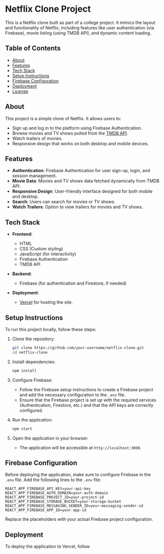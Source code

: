 # Netflix Clone Project

This is a Netflix clone built as part of a college project. It mimics the layout and functionality of Netflix, including features like user authentication (via Firebase), movie listing (using TMDB API), and dynamic content loading.

## Table of Contents

- [About](#about)
- [Features](#features)
- [Tech Stack](#tech-stack)
- [Setup Instructions](#setup-instructions)
- [Firebase Configuration](#firebase-configuration)
- [Deployment](#deployment)
- [License](#license)

## About

This project is a simple clone of Netflix. It allows users to:
- Sign up and log in to the platform using Firebase Authentication.
- Browse movies and TV shows pulled from the [TMDB API](https://www.themoviedb.org/).
- Watch trailers of movies.
- Responsive design that works on both desktop and mobile devices.

## Features

- **Authentication**: Firebase Authentication for user sign-up, login, and session management.
- **Movie Data**: Movies and TV shows data fetched dynamically from TMDB API.
- **Responsive Design**: User-friendly interface designed for both mobile and desktop.
- **Search**: Users can search for movies or TV shows.
- **Watch Trailers**: Option to view trailers for movies and TV shows.

## Tech Stack

- **Frontend**:
  - HTML
  - CSS (Custom styling)
  - JavaScript (for interactivity)
  - Firebase Authentication
  - TMDB API
  
- **Backend**:
  - Firebase (for authentication and Firestore, if needed)
  
- **Deployment**:
  - [Vercel](https://vercel.com/) for hosting the site.

## Setup Instructions

To run this project locally, follow these steps:

1. Clone the repository:
   ```bash
   git clone https://github.com/your-username/netflix-clone.git
   cd netflix-clone

2. Install dependencies:
   ```bash
   npm install
   ```

3. Configure Firebase:
   - Follow the Firebase setup instructions to create a Firebase project and add the necessary configuration to the `.env` file.
   - Ensure that the Firebase project is set up with the required services (Authentication, Firestore, etc.) and that the API keys are correctly configured.

4. Run the application:
   ```bash
   npm start
   ```

5. Open the application in your browser:
   - The application will be accessible at `http://localhost:3000`.

## Firebase Configuration

Before deploying the application, make sure to configure Firebase in the `.env` file. Add the following lines to the `.env` file:

```
REACT_APP_FIREBASE_API_KEY=your-api-key
REACT_APP_FIREBASE_AUTH_DOMAIN=your-auth-domain
REACT_APP_FIREBASE_PROJECT_ID=your-project-id
REACT_APP_FIREBASE_STORAGE_BUCKET=your-storage-bucket
REACT_APP_FIREBASE_MESSAGING_SENDER_ID=your-messaging-sender-id
REACT_APP_FIREBASE_APP_ID=your-app-id
```

Replace the placeholders with your actual Firebase project configuration.

## Deployment

To deploy the application to Vercel, follow 
